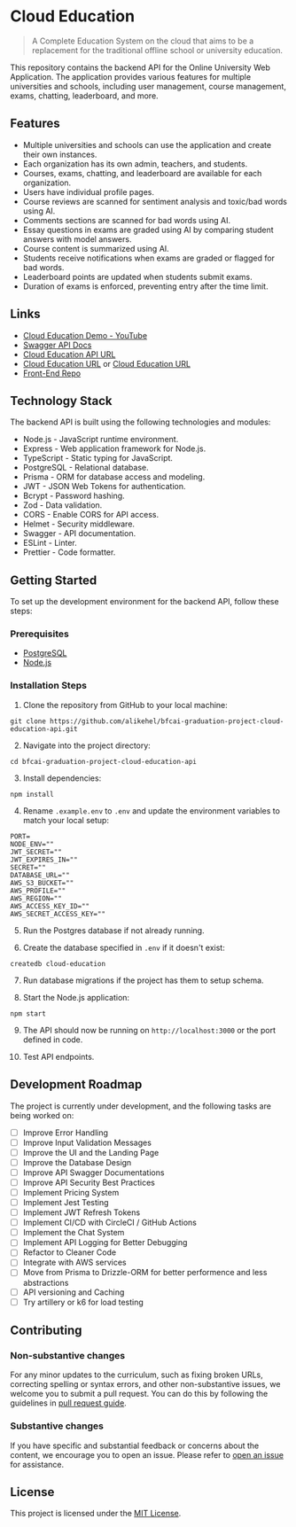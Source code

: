 # Cloud Education

> A Complete Education System on the cloud that aims to be a replacement for the traditional offline school or university education.

This repository contains the backend API for the Online University Web Application. The application provides various features for multiple universities and schools, including user management, course management, exams, chatting, leaderboard, and more.

## Features

- Multiple universities and schools can use the application and create their own instances.
- Each organization has its own admin, teachers, and students.
- Courses, exams, chatting, and leaderboard are available for each organization.
- Users have individual profile pages.
- Course reviews are scanned for sentiment analysis and toxic/bad words using AI.
- Comments sections are scanned for bad words using AI.
- Essay questions in exams are graded using AI by comparing student answers with model answers.
- Course content is summarized using AI.
- Students receive notifications when exams are graded or flagged for bad words.
- Leaderboard points are updated when students submit exams.
- Duration of exams is enforced, preventing entry after the time limit.

## Links

- [Cloud Education Demo - YouTube](https://youtube.com/playlist?list=PLzrcxuCFsyhCcLVWrTsY1RooZffVfrVHj)
- [Swagger API Docs](https://cloud-education-api.up.railway.app/api-docs-dark-theme/)
- [Cloud Education API URL](https://cloud-education-api.up.railway.app/)
- [Cloud Education URL](https://www.cloud-education.systems/) or [Cloud Education URL](https://lecture-dashboard.vercel.app/)
- [Front-End Repo](https://github.com/wagihmohamed/lecture-dashboard/)

## Technology Stack

The backend API is built using the following technologies and modules:

- Node.js - JavaScript runtime environment.
- Express - Web application framework for Node.js.
- TypeScript - Static typing for JavaScript.
- PostgreSQL - Relational database.
- Prisma - ORM for database access and modeling.
- JWT - JSON Web Tokens for authentication.
- Bcrypt - Password hashing.
- Zod - Data validation.
- CORS - Enable CORS for API access.
- Helmet - Security middleware.
- Swagger - API documentation.
- ESLint - Linter.
- Prettier - Code formatter.

## Getting Started

To set up the development environment for the backend API, follow these steps:

### Prerequisites

- [PostgreSQL](https://www.postgresql.org/)
- [Node.js](https://nodejs.org/en/)

### Installation Steps

1. Clone the repository from GitHub to your local machine:

```
git clone https://github.com/alikehel/bfcai-graduation-project-cloud-education-api.git
```

2. Navigate into the project directory: 

```
cd bfcai-graduation-project-cloud-education-api
```

3. Install dependencies:

```
npm install
```

4. Rename `.example.env` to `.env` and update the environment variables to match your local setup:

```
PORT=
NODE_ENV=""
JWT_SECRET=""
JWT_EXPIRES_IN=""
SECRET=""
DATABASE_URL=""
AWS_S3_BUCKET=""
AWS_PROFILE=""
AWS_REGION=""
AWS_ACCESS_KEY_ID=""
AWS_SECRET_ACCESS_KEY=""
```

5. Run the Postgres database if not already running. 

6. Create the database specified in `.env` if it doesn't exist:

```
createdb cloud-education
```

7. Run database migrations if the project has them to setup schema.

8. Start the Node.js application:

```
npm start
```

9. The API should now be running on `http://localhost:3000` or the port defined in code.

10. Test API endpoints.

## Development Roadmap

The project is currently under development, and the following tasks are being worked on:

- [ ] Improve Error Handling
- [ ] Improve Input Validation Messages
- [ ] Improve the UI and the Landing Page
- [ ] Improve the Database Design
- [ ] Improve API Swagger Documentations
- [ ] Improve API Security Best Practices
- [ ] Implement Pricing System
- [ ] Implement Jest Testing
- [ ] Implement JWT Refresh Tokens
- [ ] Implement CI/CD with CircleCI / GitHub Actions
- [ ] Implement the Chat System
- [ ] Implement API Logging for Better Debugging
- [ ] Refactor to Cleaner Code
- [ ] Integrate with AWS services
- [ ] Move from Prisma to Drizzle-ORM for better performence and less abstractions
- [ ] API versioning and Caching
- [ ] Try artillery or k6 for load testing

## Contributing

### Non-substantive changes

For any minor updates to the curriculum, such as fixing broken URLs, correcting spelling or syntax errors, and other non-substantive issues, we welcome you to submit a pull request. You can do this by following the guidelines in [pull request guide](https://www.freecodecamp.org/news/how-to-make-your-first-pull-request-on-github-3/).

### Substantive changes

If you have specific and substantial feedback or concerns about the content, we encourage you to open an issue. Please refer to [open an issue](https://help.github.com/articles/creating-an-issue/) for assistance.

## License

This project is licensed under the [MIT License](LICENSE).

